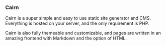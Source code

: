 ### Cairn

Cairn is a super simple and easy to use static site generator and CMS. Everything is hosted on your server, and the only requirement is PHP.

Cairn is also fully themeable and customizable, and pages are written in an amazing frontend with Markdown and the option of HTML.